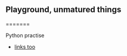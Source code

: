 ## Playground, unmatured things 
=======

Python practise

  * [links too](https://anandology.com/python-practice-book/index.html)
